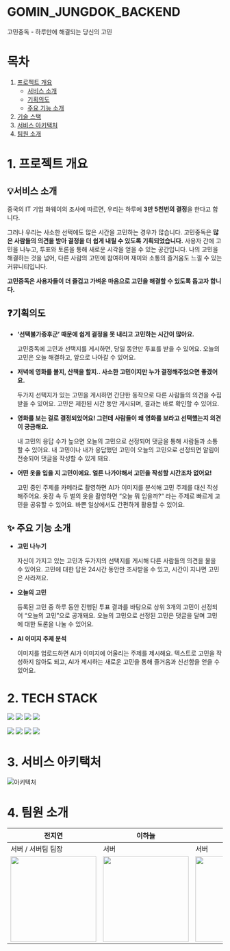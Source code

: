 # GOMIN_JUNGDOK_BACKEND
고민중독 - 하루만에 해결되는 당신의 고민



# 목차
1. [프로젝트 개요](#1-프로젝트-개요)
   - [서비스 소개](#💡서비스-소개)
   - [기획의도](#❓기획의도)
   - [주요 기능 소개](#✨-주요-기능-소개)
2. [기술 스택](#2-TECH-STACK)
3. [서비스 아키택처](#3-서비스-아키택처)
4. [팀원 소개](#4-팀원-소개)




# 1. 프로젝트 개요
## 💡서비스 소개
 중국의 IT 기업 화웨이의 조사에 따르면, 우리는 하루에 **3만 5천번의 결정**을 한다고 합니다.

 그러나 우리는 사소한 선택에도 많은 시간을 고민하는 경우가 많습니다. 고민중독은 **많은 사람들의 의견을 받아 결정을 더 쉽게 내릴 수 있도록 기획되었습니다.** 사용자 간에 고민을 나누고, 투표와 토론을 통해 새로운 시각을 얻을 수 있는 공간입니다. 나의 고민을 해결하는 것을 넘어, 다른 사람의 고민에 참여하며 재미와 소통의 즐거움도 느낄 수 있는 커뮤니티입니다.

 **고민중독은 사용자들이 더 즐겁고 가벼운 마음으로 고민을 해결할 수 있도록 돕고자 합니다.**



## ❓기획의도
- **‘선택불가증후군’ 때문에 쉽게 결정을 못 내리고 고민하는 시간이 많아요.**
  
  고민중독에 고민과 선택지를 게시하면, 당일 동안만 투표를 받을 수 있어요. 오늘의 고민은 오늘 해결하고, 앞으로 나아갈 수 있어요.

- **저녁에 영화를 볼지, 산책을 할지.. 사소한 고민이지만 누가 결정해주었으면 좋겠어요.**

  두가지 선택지가 있는 고민을 게시하면 간단한 동작으로 다른 사람들의 의견을 수집받을 수 있어요. 고민은 제한된 시간 동안 게시되며, 결과는 바로 확인할 수 있어요.

- **영화를 보는 걸로 결정되었어요! 그런데 사람들이 왜 영화를 보라고 선택했는지 의견이 궁금해요.**

  내 고민의 응답 수가 높으면 오늘의 고민으로 선정되어 댓글을 통해 사람들과 소통할 수 있어요. 내 고민이나 내가 응답했던 고민이 오늘의 고민으로 선정되면 알림이 전송되어 댓글을 작성할 수 있게 돼요.

- **어떤 옷을 입을 지 고민이에요. 얼른 나가야해서 고민을 작성할 시간조차 없어요!**

  고민 중인 주제를 카메라로 촬영하면 AI가 이미지를 분석해 고민 주제를 대신 작성해주어요. 옷장 속 두 벌의 옷을 촬영하면 “오늘 뭐 입을까?“ 라는 주제로 빠르게 고민을 공유할 수 있어요. 바쁜 일상에서도 간편하게 활용할 수 있어요.



## ✨ 주요 기능 소개
- **고민 나누기**
    
    자신이 가지고 있는 고민과 두가지의 선택지를 게시해 다른 사람들의 의견을 물을 수 있어요. 고민에 대한 답은 24시간 동안만 조사받을 수 있고, 시간이 지나면 고민은 사라져요.
    
- **오늘의 고민**
    
    등록된 고민 중 하루 동안 진행된 투표 결과를 바탕으로 상위 3개의 고민이 선정되어 “오늘의 고민”으로 공개돼요. 오늘의 고민으로 선정된 고민은 댓글을 달며 고민에 대한 토론을 나눌 수 있어요.
    
- **AI 이미지 주제 분석**
    
    이미지를 업로드하면 AI가 이미지에 어울리는 주제를 제시해요. 텍스트로 고민을 작성하지 않아도 되고, AI가 제시하는 새로운 고민을 통해 즐거움과 신선함을 얻을 수 있어요.



# 2. TECH STACK
<img src="https://img.shields.io/badge/spring-6DB33F?style=for-the-badge&logo=Spring&logoColor=white"/> <img src="https://img.shields.io/badge/tensorflow-FF6F00?style=for-the-badge&logo=tensorflow&logoColor=white"/> <img src="https://img.shields.io/badge/Docker-2496ED?style=for-the-badge&logo=Docker&logoColor=white"/> <img src="https://img.shields.io/badge/googlecloud-4285F4?style=for-the-badge&logo=googlecloud&logoColor=white"/>

<img src="https://img.shields.io/badge/MySQL-4479A1?style=for-the-badge&logo=MySQL&logoColor=white"/> <img src="https://img.shields.io/badge/Figma-F24E1E?style=for-the-badge&logo=Figma&logoColor=white"/> <img src="https://img.shields.io/badge/Git-F05032?style=for-the-badge&logo=Git&logoColor=white"/> <img src="https://img.shields.io/badge/GitHub-181717?style=for-the-badge&logo=GitHub&logoColor=white"/> 


# 3. 서비스 아키택처
![아키텍처](https://github.com/user-attachments/assets/cd582a25-db89-4cca-b835-617ddb3216d1)

# 4. 팀원 소개
|전지연|이하늘|정주원|
|------|---|---|
|서버 / 서버팀 팀장|서버|서버|
|<img src="https://github.com/user-attachments/assets/f94e5347-c97e-4732-911f-6a171efc1975" width="200">|<img src="https://github.com/user-attachments/assets/72076b8c-7ed3-4fd0-93a9-d7bff5e3ad12" width="200">|<img src="https://github.com/user-attachments/assets/50f9b132-2a85-4052-a5cc-9d8c306f723d" width="200">|



